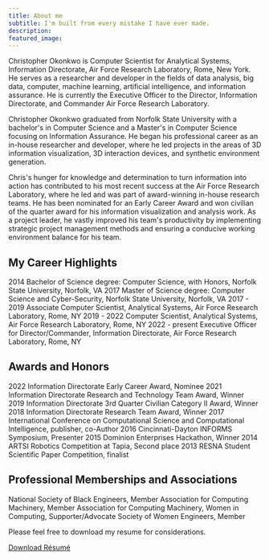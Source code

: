 ```yaml
---
title: About me
subtitle: I'm built from every mistake I have ever made.
description: 
featured_image: 
---
```



Christopher Okonkwo is Computer Scientist for Analytical Systems, Information Directorate, Air Force Research Laboratory, Rome, New York. He serves as a researcher and developer in the fields of data analysis, big data, computer, machine learning, artificial intelligence, and information assurance. He is currently the Executive Officer to the Director, Information Directorate, and Commander Air Force Research Laboratory.

Christopher Okonkwo graduated from Norfolk State University with a bachelor's in Computer Science and a Master's in Computer Science focusing on Information Assurance. He began his professional career as an in-house researcher and developer, where he led projects in the areas of 3D information visualization, 3D interaction devices, and synthetic environment generation. 

Chris's hunger for knowledge and determination to turn information into action has contributed to his most recent success at the Air Force Research Laboratory, where he led and was part of award-winning in-house research teams. He has been nominated for an Early Career Award and won civilian of the quarter award for his information visualization and analysis work. As a project leader, he vastly improved his team's productivity by implementing strategic project management methods and ensuring a conducive working environment balance for his team.


## My Career Highlights 

2014 Bachelor of Science degree: Computer Science, with Honors, Norfolk State University, Norfolk, VA
2017 Master of Science degree: Computer Science and Cyber-Security, Norfolk State University, Norfolk, VA
2017 - 2019 Associate Computer Scientist, Analytical Systems, Air Force Research Laboratory, Rome, NY
2019 - 2022 Computer Scientist, Analytical Systems, Air Force Research Laboratory, Rome, NY
2022 - present Executive Officer for Director/Commander, Information Directorate, Air Force Research Laboratory, Rome, NY

## Awards and Honors
2022 Information Directorate Early Career Award, Nominee
2021 Information Directorate Research and Technology Team Award, Winner
2019 Information Directorate 3rd Quarter Civilian Category II Award, Winner
2018 Information Directorate Research Team Award, Winner
2017 International Conference on Computational Science and Computational Intelligence, publisher, co-Author
2016 Cincinnati-Dayton INFORMS Symposium, Presenter
2015 Dominion Enterprises Hackathon, Winner
2014 ARTSI Robotics Competition at Tapia, Second place
2013 RESNA Student Scientific Paper Competition, finalist

## Professional Memberships and Associations
National Society of Black Engineers, Member
Association for Computing Machinery, Member
Association for Computing Machinery, Women in Computing, Supporter/Advocate
Society of Women Engineers, Member

Please feel free to download my resume for considerations.

<a href="\crisokonkwo.github.io\_pages\COkonkwo_resume_.pdf" class="button button--large">Download R&eacute;sum&eacute;</a>